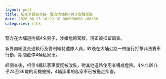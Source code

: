 ```yaml
---
layout: post
title: 私家車疑經改裝　警方大埔拘4男涉危險駕駛
date: 2020-08-23 10:29:10.000000000 +08:00
categories: rthk
---
```


警方在大埔道拘捕4名男子，涉嫌危險駕駛，現正被扣留調查。

新界南總區交通執行及管制組特遣隊人員，昨晚在大埔公路一帶進行打擊非法賽車行動，期間截停4輛私家車。

經調查後，相信4輛私家車懷疑被改裝，對其他道路使用者構成危險。4名年齡介乎24至36歲的司機被捕，4輛涉事的私家車已被拖走扣查。
